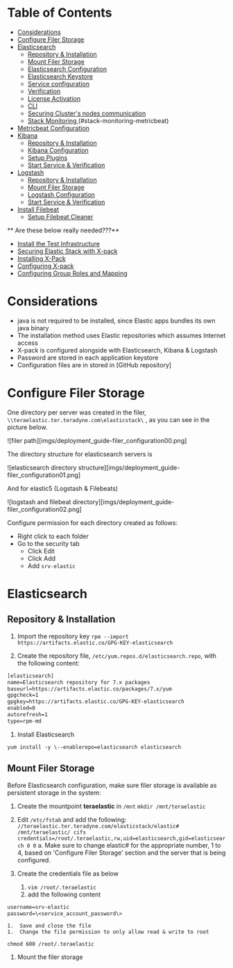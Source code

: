 # Table of Contents
* [Considerations](#considerations)
* [Configure Filer Storage](#configure-filer-storage)
* [Elasticsearch](#elasticsearch)
    * [Repository & Installation](#repository-installation)
    * [Mount Filer Storage](#mount-filer-storage)
    * [Elasticsearch Configuration](#configuration)
    * [Elasticsearch Keystore](#keystore)
    * [Service configuration](#service-configuration)
    * [Verification](#verification)
    * [License Activation](#license-activation)
    * [CLI](#cli)
    * [Securing Cluster's nodes communication](#secure-clusters-nodes-communication)
    * [Stack Monitoring ](Metricbeat)(#stack-monitoring-metricbeat)
* [Metricbeat Configuration](#configuration)
* [Kibana](#_Toc81027677)
    * [Repository & Installation](#repository-installation)
    * [Kibana Configuration](#configuration)
    * [Setup Plugins](#plugins)
    * [Start Service & Verification](#_Toc81027681)
* [Logstash](#logstash)
    * [Repository & Installation](#repository-installation)
    * [Mount Filer Storage](#mount-filer-storage)
    * [Logstash Configuration](#logstash-configuration)
    * [Start Service & Verification](#start-service)
* [Install Filebeat](#filebeat)
    * [Setup Filebeat Cleaner](#setup-filebeat-cleaner)

** Are these below really needed???**
* [Install the Test Infrastructure](#_Toc81027689)
* [Securing Elastic Stack with X-pack](#securing-elastic-stack-with-x-pack)
* [Installing X-Pack](#_Toc81027691)
* [Configuring X-pack](#configuring-x-pack)
* [Configuring Group Roles and Mapping](#configuring-group-roles-and-mapping)

# Considerations
* java is not required to be installed, since Elastic apps bundles its own java binary
* The installation method uses Elastic repositories which assumes Internet access
* X-pack is configured alongside with Elasticsearch, Kibana & Logstash
* Password are stored in each application keystore
* Configuration files are in stored in [GitHub repository]

# Configure Filer Storage

One directory per server was created in the filer, `\\teraelastic.ter.teradyne.com\elasticstack\` , as you can see in the picture below.

![filer path][imgs/deployment_guide-filer_configuration00.png]

The directory structure for elasticsearch servers is

![elasticsearch directory structure][imgs/deployment_guide-filer_configuration01.png]

And for elastic5 (Logstash & Filebeats)

![logstash and filebeat directory][imgs/deployment_guide-filer_configuration02.png]

Configure permission for each directory created as follows:
* Right click to each folder
* Go to the security tab
    * Click Edit
    * Click Add
    * Add `srv-elastic`

# Elasticsearch
## Repository & Installation

1. Import the repository key
    `rpm --import https://artifacts.elastic.co/GPG-KEY-elasticsearch`

1.  Create the repository file, `/etc/yum.repos.d/elasticsearch.repo`, with the following content:

```txt
[elasticsearch]
name=Elasticsearch repository for 7.x packages
baseurl=https://artifacts.elastic.co/packages/7.x/yum
gpgcheck=1
gpgkey=https://artifacts.elastic.co/GPG-KEY-elasticsearch
enabled=0
autorefresh=1
type=rpm-md
```

1. Install Elasticsearch

`yum install -y \--enablerepo=elasticsearch elasticsearch`

## Mount Filer Storage

Before Elasticsearch configuration, make sure filer storage is available as persistent storage in the system:

1. Create the mountpoint **teraelastic** in `/mnt`
`mkdir /mnt/teraelastic`

1. Edit `/etc/fstab` and add the following:
`//teraelastic.ter.teradyne.com/elasticstack/elastic# /mnt/teraelastic/ cifs credentials=/root/.teraelastic,rw,uid=elasticsearch,gid=elasticsearch 0 0`
    a.  Make sure to change elastic# for the appropriate number, 1 to 4, based on 'Configure Filer Storage' section and the server that is being configured.

1. Create the credentials file as below
    1.  `vim /root/.teraelastic`
    1.  add the following content
```txt
username=srv-elastic
password=\<service_account_password\>
```
    1.  Save and close the file
    1.  Change the file permission to only allow read & write to root
`chmod 600 /root/.teraelastic`

1.  Mount the filer storage
